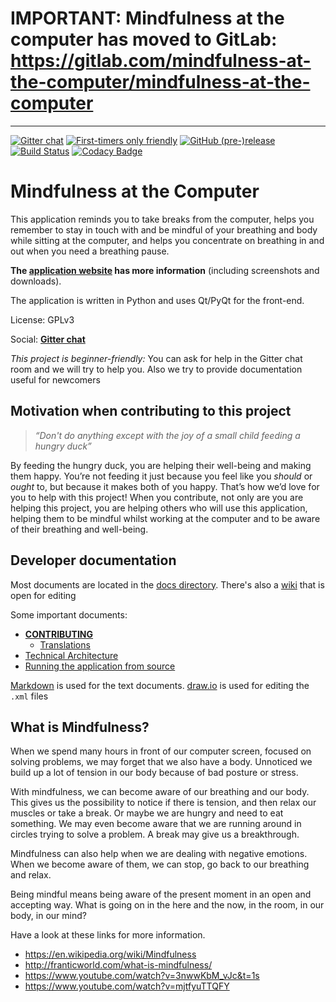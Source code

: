 ﻿# IMPORTANT: Mindfulness at the computer has moved to GitLab: **https://gitlab.com/mindfulness-at-the-computer/mindfulness-at-the-computer**

***

[![Gitter chat](https://badges.gitter.im/gitterHQ/gitter.png)](https://gitter.im/mindfulness-at-the-computer/Lobby)
[![First-timers only friendly](https://img.shields.io/badge/first--timers--only-friendly-blue.svg)](http://www.firsttimersonly.com/)
[![GitHub (pre-)release](https://img.shields.io/github/release/mindfulness-at-the-computer/mindfulness-at-the-computer/all.svg)](https://github.com/mindfulness-at-the-computer/mindfulness-at-the-computer/releases/latest)
[![Build Status](https://travis-ci.org/mindfulness-at-the-computer/mindfulness-at-the-computer.svg?branch=master)](https://travis-ci.org/mindfulness-at-the-computer/mindfulness-at-the-computer)
[![Codacy Badge](https://api.codacy.com/project/badge/Grade/756cef9767da460e8f983131f5156825)](https://www.codacy.com/app/SunyataZero/mindfulness-at-the-computer?utm_source=github.com&amp;utm_medium=referral&amp;utm_content=mindfulness-at-the-computer/mindfulness-at-the-computer&amp;utm_campaign=Badge_Grade)
<!--
[![codecov](https://codecov.io/gh/mindfulness-at-the-computer/mindfulness-at-the-computer/branch/master/graph/badge.svg)](https://codecov.io/gh/mindfulness-at-the-computer/mindfulness-at-the-computer)
[![Total number of downloads](https://img.shields.io/github/downloads/mindfulness-at-the-computer/mindfulness-at-the-computer/total.svg)](https://github.com/mindfulness-at-the-computer/mindfulness-at-the-computer/releases)
-->

# Mindfulness at the Computer

This application reminds you to take breaks from the computer, helps you
remember to stay in touch with and be mindful of your breathing and body
while sitting at the computer, and helps you concentrate on breathing
in and out when you need a breathing pause.

**The [application website](https://mindfulness-at-the-computer.gitlab.io/)
has more information** (including screenshots and downloads).

The application is written in Python and uses Qt/PyQt for the front-end.

License: GPLv3

Social: [**Gitter chat**](https://gitter.im/mindfulness-at-the-computer/Lobby)

*This project is beginner-friendly:* You can ask for help in the Gitter
chat room and we will try to help you. Also we try to provide documentation
useful for newcomers

## Motivation when contributing to this project

> *“Don't do anything except with the joy of a small child feeding a hungry duck”*

By feeding the hungry duck, you are helping their well-being and making them happy. You’re not feeding it just because you feel like you *should* or *ought* to, but because it makes both of you happy. That’s how we’d love for you to help with this project! When you contribute, not only are you are helping this project, you are helping others who will use this application, helping them to be mindful whilst working at the computer and to be aware of their breathing and well-being. 

## Developer documentation

Most documents are located in the [docs directory](docs/). There's also a [wiki](wiki) that is open for editing

Some important documents:
* [**CONTRIBUTING**](CONTRIBUTING.md)
  * [Translations](CONTRIBUTING.md#translations)
* [Technical Architecture](docs/tech-architecture.md)
* [Running the application from source](docs/howto/running-from-source.md)

[Markdown](https://github.com/mindfulness-at-the-computer/mindfulness-at-the-computer/wiki/Markdown) is used for the text documents. [draw.io](https://www.draw.io/) is used for editing the `.xml` files

## What is Mindfulness?

When we spend many hours in front of our computer screen, focused on solving problems, we may forget that we also have a body. Unnoticed we build up a lot of tension in our body because of bad posture or stress.

With mindfulness, we can become aware of our breathing and our body. This gives us the possibility to notice if there is tension, and then relax our muscles or take a break. Or maybe we are hungry and need to eat something. We may even become aware that we are running around in circles trying to solve a problem. A break may give us a breakthrough.

Mindfulness can also help when we are dealing with negative emotions. When we become aware of them, we can stop, go back to our breathing and relax.

Being mindful means being aware of the present moment in an open and accepting way. What is going on in the here and the now, in the room, in our body, in our mind?

Have a look at these links for more information.

* https://en.wikipedia.org/wiki/Mindfulness
* http://franticworld.com/what-is-mindfulness/
* https://www.youtube.com/watch?v=3nwwKbM_vJc&t=1s
* https://www.youtube.com/watch?v=mjtfyuTTQFY
